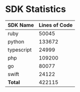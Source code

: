 # SDK Statistics

| SDK Name | Lines of Code |
| -------- | ------------- |
| ruby | 50045 |
| python | 133672 |
| typescript | 24999 |
| php | 109200 |
| go | 80077 |
| swift | 24122 |
| **Total** | 422115 |
